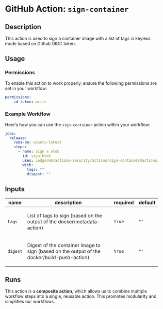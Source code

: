 # GitHub Action: `sign-container`

<!-- action-docs-description source="action.yml" -->
## Description

This action is used to sign a container image with a list of tags in keyless mode based on Github OIDC token.
<!-- action-docs-description source="action.yml" -->

## Usage

### Permissions

To enable this action to work properly, ensure the following permissions are set in your workflow:

```yaml
permissions:
    id-token: write
```

### Example Workflow

Here's how you can use the `sign-container` action within your workflow:

```yaml
jobs:
  release:
    runs-on: ubuntu-latest
    steps:
      - name: Sign a blob
        id: sign-blob
        uses: LedgerHQ/actions-security/actions/sign-container@actions/sign-container-1
        with:
          tags: ""
          disgest: ""
```

<!-- action-docs-inputs source="action.yml" -->
## Inputs

| name | description | required | default |
| --- | --- | --- | --- |
| `tags` | <p>List of tags to sign (based on the output of the docker/metadata-action)</p> | `true` | `""` |
| `digest` | <p>Digest of the container image to sign (based on the output of the docker/build-push-action)</p> | `true` | `""` |
<!-- action-docs-inputs source="action.yml" -->

<!-- action-docs-outputs source="action.yml" -->

<!-- action-docs-outputs source="action.yml" -->


## Runs

This action is a **composite action**, which allows us to combine multiple workflow steps into a single, reusable action. This promotes modularity and simplifies our workflows.